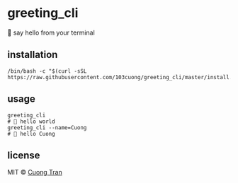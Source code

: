 # greeting_cli

👋 say hello from your terminal

## installation

```shell script
/bin/bash -c "$(curl -sSL https://raw.githubusercontent.com/103cuong/greeting_cli/master/install.sh)"
```

## usage

```shell script
greeting_cli
# 👋 hello world
greeting_cli --name=Cuong
# 👋 hello Cuong
```

## license

MIT © [Cuong Tran](https://github.com/103cuong)
